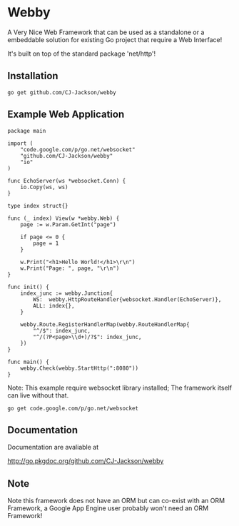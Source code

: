 # Webby

A Very Nice Web Framework that can be used as a standalone or a embeddable solution for existing Go project that require a Web Interface!

It's built on top of the standard package 'net/http'!

## Installation ##

	go get github.com/CJ-Jackson/webby
	
## Example Web Application ##

	package main

	import (
		"code.google.com/p/go.net/websocket"
		"github.com/CJ-Jackson/webby"
		"io"
	)

	func EchoServer(ws *websocket.Conn) {
		io.Copy(ws, ws)
	}

	type index struct{}

	func (_ index) View(w *webby.Web) {
		page := w.Param.GetInt("page")

		if page <= 0 {
			page = 1
		}

		w.Print("<h1>Hello World!</h1>\r\n")
		w.Print("Page: ", page, "\r\n")
	}

	func init() {
		index_junc := webby.Junction{
			WS:  webby.HttpRouteHandler{websocket.Handler(EchoServer)},
			ALL: index{},
		}

		webby.Route.RegisterHandlerMap(webby.RouteHandlerMap{
			"^/$": index_junc,
			"^/(?P<page>\\d+)/?$": index_junc,
		})
	}

	func main() {
		webby.Check(webby.StartHttp(":8080"))
	}


Note: This example require websocket library installed; The framework itself can live without that.

	go get code.google.com/p/go.net/websocket

## Documentation ##

Documentation are avaliable at

http://go.pkgdoc.org/github.com/CJ-Jackson/webby

## Note ##

Note this framework does not have an ORM but can co-exist with an ORM Framework, a Google App Engine user probably won't need an ORM Framework!